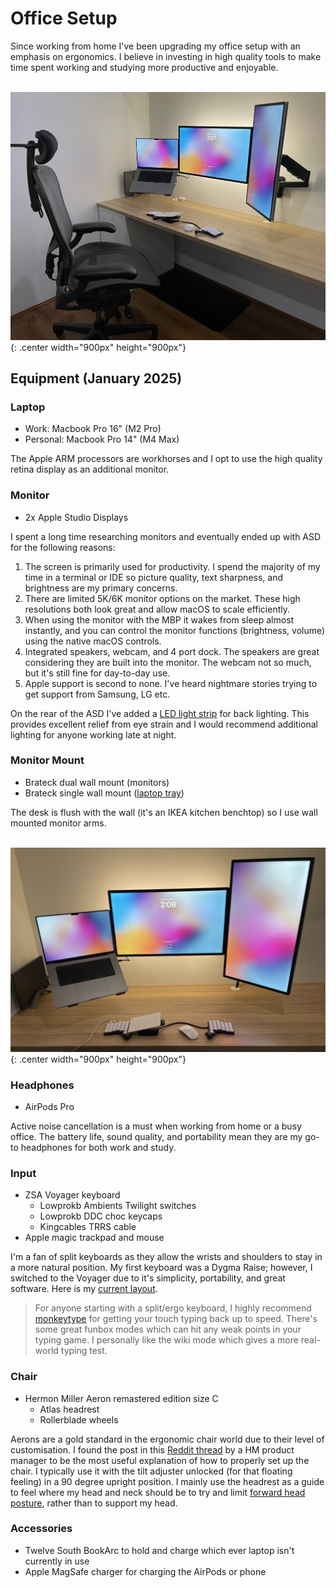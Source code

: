 # Office Setup

Since working from home I've been upgrading my office setup with an emphasis on ergonomics. I believe in investing in high quality tools to make time spent working and studying more productive and enjoyable.

</br>![Office Setup 1](../assets/images/about/office-setup1.jpg){: .center width="900px" height="900px"}

## Equipment (January 2025)

### Laptop

- Work: Macbook Pro 16" (M2 Pro)
- Personal: Macbook Pro 14" (M4 Max)

The Apple ARM processors are workhorses and I opt to use the high quality retina display as an additional monitor.

### Monitor

- 2x Apple Studio Displays

I spent a long time researching monitors and eventually ended up with ASD for the following reasons:

1. The screen is primarily used for productivity. I spend the majority of my time in a terminal or IDE so picture quality, text sharpness, and brightness are my primary concerns.
2. There are limited 5K/6K monitor options on the market. These high resolutions both look great and allow macOS to scale efficiently.
3. When using the monitor with the MBP it wakes from sleep almost instantly, and you can control the monitor functions (brightness, volume) using the native macOS controls.
4. Integrated speakers, webcam, and 4 port dock. The speakers are great considering they are built into the monitor. The webcam not so much, but it's still fine for day-to-day use. 
5. Apple support is second to none. I've heard nightmare stories trying to get support from Samsung, LG etc.

On the rear of the ASD I've added a [LED light strip](https://www.amazon.com.au/PAUTIX-Dimmable-Backlight-Flexible-Lighting/dp/B0B1J57XS9?th=1) for back lighting. This provides excellent relief from eye strain and I would recommend additional lighting for anyone working late at night.

### Monitor Mount 

- Brateck dual wall mount (monitors)
- Brateck single wall mount ([laptop tray](https://www.ebay.com.au/itm/174574651488))

The desk is flush with the wall (it's an IKEA kitchen benchtop) so I use wall mounted monitor arms.

</br>![Office Setup 2](../assets/images/about/office-setup2.jpg){: .center width="900px" height="900px"}

### Headphones

- AirPods Pro

Active noise cancellation is a must when working from home or a busy office. The battery life, sound quality, and portability mean they are my go-to headphones for both work and study.

### Input

- ZSA Voyager keyboard
    - Lowprokb Ambients Twilight switches
    - Lowprokb DDC choc keycaps
    - Kingcables TRRS cable
- Apple magic trackpad and mouse

I'm a fan of split keyboards as they allow the wrists and shoulders to stay in a more natural position. My first keyboard was a Dygma Raise; however, I switched to the Voyager due to it's simplicity, portability, and great software. Here is my [current layout](https://configure.zsa.io/voyager/layouts/Advee/latest/0).

> For anyone starting with a split/ergo keyboard, I highly recommend [monkeytype](https://monkeytype.com) for getting your touch typing back up to speed. There's some great funbox modes which can hit any weak points in your typing game. I personally like the wiki mode which gives a more real-world typing test.

### Chair

- Hermon Miller Aeron remastered edition size C 
    - Atlas headrest
    - Rollerblade wheels 

Aerons are a gold standard in the ergonomic chair world due to their level of customisation. I found the post in this [Reddit thread](https://www.reddit.com/r/Ergonomics/comments/q6xmju/ive_been_having_a_lot_of_neck_and_back_pain_im/) by a HM product manager to be the most useful explanation of how to properly set up the chair. I typically use it with the tilt adjuster unlocked (for that floating feeling) in a 90 degree upright position. I mainly use the headrest as a guide to feel where my head and neck should be to try and limit [forward head posture](https://www.physio-pedia.com/Forward_Head_Posture), rather than to support my head.

### Accessories

- Twelve South BookArc to hold and charge which ever laptop isn't currently in use
- Apple MagSafe charger for charging the AirPods or phone

